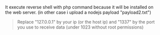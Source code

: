 It execute reverse shell with php command because it will be installed on the web server. (in other case i upload a nodejs payload "payload2.txt")

> Replace "127.0.0.1" by your ip (or the host ip) and "1337" by the port you use to receive data (under 1023 without root permissions)

